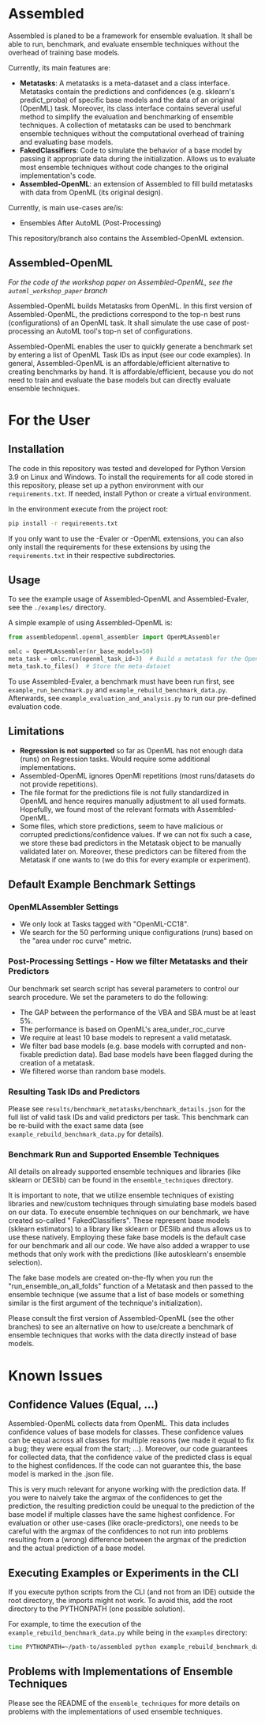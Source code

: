 # Assembled

Assembled is planed to be a framework for ensemble evaluation. It shall be able to run, benchmark, and evaluate ensemble
techniques without the overhead of training base models.

Currently, its main features are:

* **Metatasks**: A metatasks is a meta-dataset and a class interface. Metatasks contain the predictions and
  confidences (e.g. sklearn's predict_proba) of specific base models and the data of an original (OpenML) task.
  Moreover, its class interface contains several useful method to simplify the evaluation and benchmarking of ensemble
  techniques. A collection of metatasks can be used to benchmark ensemble techniques without the computational overhead
  of training and evaluating base models.
* **FakedClassifiers**: Code to simulate the behavior of a base model by passing it appropriate data during the
  initialization. Allows us to evaluate most ensemble techniques without code changes to the original implementation's
  code.
* **Assembled-OpenML**: an extension of Assembled to fill build metatasks with data from OpenML (its original design).

Currently, is main use-cases are/is:

* Ensembles After AutoML (Post-Processing)

This repository/branch also contains the Assembled-OpenML extension.

## Assembled-OpenML

_For the code of the workshop paper on Assembled-OpenML, see the `automl_workshop_paper` branch_

Assembled-OpenML builds Metatasks from OpenML. In this first version of Assembled-OpenML, the predictions correspond to
the top-n best runs (configurations) of an OpenML task. It shall simulate the use case of post-processing an AutoML
tool's top-n set of configurations.

Assembled-OpenML enables the user to quickly generate a benchmark set by entering a list of OpenML Task IDs as input
(see our code examples). In general, Assembled-OpenML is an affordable/efficient alternative to creating benchmarks by
hand. It is affordable/efficient, because you do not need to train and evaluate the base models but can directly
evaluate ensemble techniques.

# For the User

## Installation

The code in this repository was tested and developed for Python Version 3.9 on Linux and Windows. To install the
requirements for all code stored in this repository, please set up a python environment with our `requirements.txt`. If
needed, install Python or create a virtual environment.

In the environment execute from the project root:

```bash
pip install -r requirements.txt
```

If you only want to use the -Evaler or -OpenML extensions, you can also only install the requirements for these
extensions by using the `requirements.txt` in their respective subdirectories.

## Usage

To see the example usage of Assembled-OpenML and Assembled-Evaler, see the `./examples/` directory.

A simple example of using Assembled-OpenML is:

```python
from assembledopenml.openml_assembler import OpenMLAssembler

omlc = OpenMLAssembler(nr_base_models=50)
meta_task = omlc.run(openml_task_id=3)  # Build a metatask for the OpenML task with ID 3 
meta_task.to_files()  # Store the meta-dataset 
```

To use Assembled-Evaler, a benchmark must have been run first, see `example_run_benchmark.py` and
`example_rebuild_benchmark_data.py`. Afterwards, see `example_evaluation_and_analysis.py` to run our pre-defined
evaluation code.

## Limitations

* **Regression is not supported** so far as OpenML has not enough data (runs) on Regression tasks. Would require some
  additional implementations.
* Assembled-OpenML ignores OpenMl repetitions (most runs/datasets do not provide repetitions).
* The file format for the predictions file is not fully standardized in OpenML and hence requires manually adjustment to
  all used formats. Hopefully, we found most of the relevant formats with Assembled-OpenML.
* Some files, which store predictions, seem to have malicious or corrupted predictions/confidence values. If we can not
  fix such a case, we store these bad predictors in the Metatask object to be manually validated later on. Moreover,
  these predictors can be filtered from the Metatask if one wants to (we do this for every example or experiment).

## Default Example Benchmark Settings

### OpenMLAssembler Settings

* We only look at Tasks tagged with "OpenML-CC18".
* We search for the 50 performing unique configurations (runs) based on the "area under roc curve" metric.

### Post-Processing Settings - How we filter Metatasks and their Predictors

Our benchmark set search script has several parameters to control our search procedure. We set the parameters to do the
following:

* The GAP between the performance of the VBA and SBA must be at least 5%.
* The performance is based on OpenML's area_under_roc_curve
* We require at least 10 base models to represent a valid metatask.
* We filter bad base models (e.g. base models with corrupted and non-fixable prediction data). Bad base models have been
  flagged during the creation of a metatask.
* We filtered worse than random base models.

### Resulting Task IDs and Predictors

Please see `results/benchmark_metatasks/benchmark_details.json` for the full list of valid task IDs and valid predictors
per task. This benchmark can be re-build with the exact same data (see `example_rebuild_benchmark_data.py` for details).

### Benchmark Run and Supported Ensemble Techniques

All details on already supported ensemble techniques and libraries (like sklearn or DESlib) can be found in the
`ensemble_techniques` directory.

It is important to note, that we utilize ensemble techniques of existing libraries and new/custom techniques through
simulating base models based on our data. To execute ensemble techniques on our benchmark, we have created so-called "
FakedClassifiers". These represent base models (sklearn estimators) to a library like sklearn or DESlib and thus allows
us to use these natively. Employing these fake base models is the default case for our benchmark and all our code. We
have also added a wrapper to use methods that only work with the predictions (like autosklearn's ensemble selection).

The fake base models are created on-the-fly when you run the "run_ensemble_on_all_folds" function of a Metatask and then
passed to the ensemble technique (we assume that a list of base models or something similar is the first argument of the
technique's initialization).

Please consult the first version of Assembled-OpenML (see the other branches) to see an alternative on how to use/create
a benchmark of ensemble techniques that works with the data directly instead of base models.

# Known Issues

## Confidence Values (Equal, ...)

Assembled-OpenML collects data from OpenML. This data includes confidence values of base models for classes. These
confidence values can be equal across all classes for multiple reasons (we made it equal to fix a bug; they were equal
from the start; ...). Moreover, our code guarantees for collected data, that the confidence value of the predicted class
is equal to the highest confidences. If the code can not guarantee this, the base model is marked in the .json file.

This is very much relevant for anyone working with the prediction data. If you were to naively take the argmax of the
confidences to get the prediction, the resulting prediction could be unequal to the prediction of the base model if
multiple classes have the same highest confidence. For evaluation or other use-cases (like oracle-predictors), one needs
to be careful with the argmax of the confidences to not run into problems resulting from a (wrong) difference between
the argmax of the prediction and the actual prediction of a base model.

## Executing Examples or Experiments in the CLI

If you execute python scripts from the CLI (and not from an IDE) outside the root directory, the imports might not work.
To avoid this, add the root directory to the PYTHONPATH (one possible solution).

For example, to time the execution of the `example_rebuild_benchmark_data.py` while being in the `examples` directory:

```bash
time PYTHONPATH=~/path-to/assembled python example_rebuild_benchmark_data.py 
```

## Problems with Implementations of Ensemble Techniques

Please see the README of the `ensemble_techniques` for more details on problems with the implementations of used
ensemble techniques. 